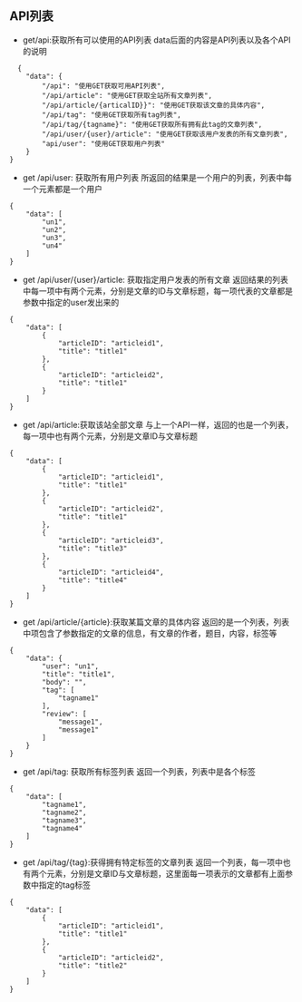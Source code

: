 ## API列表
+ get/api:获取所有可以使用的API列表
data后面的内容是API列表以及各个API的说明
```
  {
    "data": {
        "/api": "使用GET获取可用API列表",
        "/api/article": "使用GET获取全站所有文章列表",
        "/api/article/{articalID}}": "使用GET获取该文章的具体内容",
        "/api/tag": "使用GET获取所有tag列表",
        "/api/tag/{tagname}": "使用GET获取所有拥有此tag的文章列表",
        "/api/user/{user}/article": "使用GET获取该用户发表的所有文章列表",
        "api/user": "使用GET获取用户列表"
    }
}
```
+  get /api/user: 获取所有用户列表
  所返回的结果是一个用户的列表，列表中每一个元素都是一个用户
```
{
    "data": [
        "un1",
        "un2",
        "un3",
        "un4"
    ]
}
```

+ get /api/user/{user}/article: 获取指定用户发表的所有文章
返回结果的列表中每一项中有两个元素，分别是文章的ID与文章标题，每一项代表的文章都是参数中指定的user发出来的
```
{
    "data": [
        {
            "articleID": "articleid1",
            "title": "title1"
        },
        {
            "articleID": "articleid2",
            "title": "title1"
        }
    ]
}
```
+  get /api/article:获取该站全部文章
与上一个API一样，返回的也是一个列表，每一项中也有两个元素，分别是文章ID与文章标题
```
{
    "data": [
        {
            "articleID": "articleid1",
            "title": "title1"
        },
        {
            "articleID": "articleid2",
            "title": "title1"
        },
        {
            "articleID": "articleid3",
            "title": "title3"
        },
        {
            "articleID": "articleid4",
            "title": "title4"
        }
    ]
}
```
+ get /api/article/{article}:获取某篇文章的具体内容
返回的是一个列表，列表中项包含了参数指定的文章的信息，有文章的作者，题目，内容，标签等
```
{
    "data": {
        "user": "un1",
        "title": "title1",
        "body": "",
        "tag": [
            "tagname1"
        ],
        "review": [
            "message1",
            "message1"
        ]
    }
}
```
+ get /api/tag: 获取所有标签列表
返回一个列表，列表中是各个标签
```
{
    "data": [
        "tagname1",
        "tagname2",
        "tagname3",
        "tagname4"
    ]
}
```
+ get /api/tag/{tag}:获得拥有特定标签的文章列表
返回一个列表，每一项中也有两个元素，分别是文章ID与文章标题，这里面每一项表示的文章都有上面参数中指定的tag标签
```
{
    "data": [
        {
            "articleID": "articleid1",
            "title": "title1"
        },
        {
            "articleID": "articleid2",
            "title": "title2"
        }
    ]
}
```

